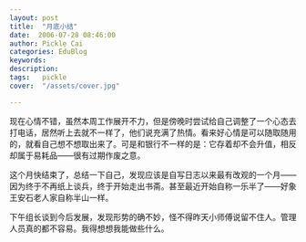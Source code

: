 ```yaml
---
layout: post  
title:  "月底小结"
date:  2006-07-28 08:46:00
author: Pickle Cai  
categories: EduBlog  
keywords: 
description:   
tags:	pickle   
cover:  "/assets/cover.jpg"  

---
```


现在心情不错，虽然本周工作展开不力，但是傍晚时尝试给自己调整了一个心态去打电话，居然听上去就不一样了，他们说充满了热情。看来好心情是可以随取随用的，就看自己想不想取出来了。可是和银行不一样的是：它存着却不会升值，相反却属于易耗品——很有过期作废之意。



这个月快结束了，总结一下自己，发现应该是自写日志以来最有改观的一个月——因为终于不再纸上谈兵，终于开始走出书斋。甚至最近开始自称一乐半了——好象王安石老人家自称半山一样。



下午组长谈到今后发展，发现形势的确不妙，怪不得昨天小师傅说留不住人。管理人员真的都不容易。我得想想我能做些什么。



		    
